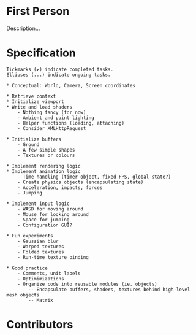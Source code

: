First Person
============

Description...


Specification
=============
    
    Tickmarks (✔) indicate completed tasks.
    Ellipses (...) indicate ongoing tasks.

    * Conceptual: World, Camera, Screen coordinates 

    * Retrieve context
    * Initialize viewport
    * Write and load shaders
        - Nothing fancy (for now)
        - Ambient and point lighting
        - Helper functions (loading, attaching)
        - Consider XMLHttpRequest

    * Initialize buffers
        - Ground
        - A few simple shapes
        - Textures or colours

    * Implement rendering logic
    * Implement animation logic
        - Time handling (timer object, fixed FPS, global state?)
        - Create physics objects (encapsulating state)
        - Acceleration, impacts, forces
        - Jumping

    * Implement input logic
        - WASD for moving around
        - Mouse for looking around
        - Space for jumping
        - Configuration GUI?
    
    * Fun experiments
        - Gaussian blur
        - Warped textures
        - Folded textures
        - Run-time texture binding

    * Good practice
        - Comments, unit labels
        - Optimimizations
        - Organize code into reusable modules (ie. objects)
            -- Encapsulate buffers, shaders, textures behind high-level mesh objects
            -- Matrix



Contributors
============
